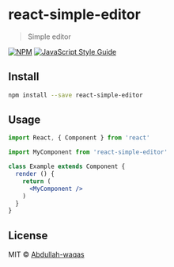 # react-simple-editor

> Simple editor

[![NPM](https://img.shields.io/npm/v/react-simple-editor.svg)](https://www.npmjs.com/package/react-simple-editor) [![JavaScript Style Guide](https://img.shields.io/badge/code_style-standard-brightgreen.svg)](https://standardjs.com)

## Install

```bash
npm install --save react-simple-editor
```

## Usage

```jsx
import React, { Component } from 'react'

import MyComponent from 'react-simple-editor'

class Example extends Component {
  render () {
    return (
      <MyComponent />
    )
  }
}
```

## License

MIT © [Abdullah-waqas](https://github.com/Abdullah-waqas)
